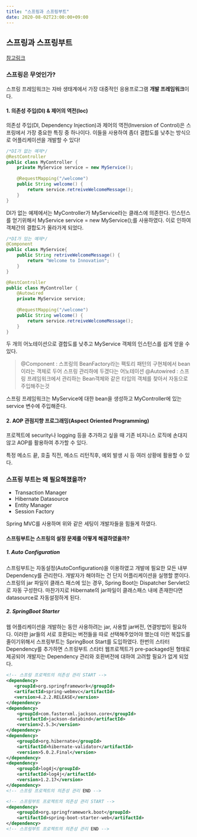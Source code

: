 ```yaml
---
title: "스프링과 스프링부트"
date: 2020-08-02T23:00:00+09:00
---
```


## 스프링과 스프링부트

[참고링크](https://sas-study.tistory.com/274)


### 스프링은 무엇인가?
스프링 프레임워크는 자바 생태계에서 가장 대중적인 응용프로그램 **개발 프레임워크**이다.

#### 1. 의존성 주입(DI) & 제어의 역전(Ioc)
의존성 주입(DI, Dependency Injection)과 제어의 역전(Inversion of Control)은 스프링에서 가장 중요한 특징 중 하나이다.
이들을 사용하여 좀더 결합도를 낮추는 방식으로 어플리케이션을 개발할 수 있다!

```Java
/*DI가 없는 예제*/
@RestController
public class MyController {
	private MyService service = new MyService();
	
	@RequestMapping("/welcome")
	public String welcome() {
		return service.retreiveWelcomeMessage();
	}
}
```
DI가 없는 예제에서는 MyController가 MyService라는 클래스에 의존한다.
인스턴스를 얻기위해서 MyService service = new MyService();를 사용하였다.
이로 인하여 객체간의 결합도가 올라가게 되었다.

```JAVA
/*DI가 있는 예제*/
@Component
public class MyService{
	public String retriveWelcomeMessage() {
		return "Welcome to Innovation";
	}
}

@RestController
public class MyController {
	@Autowired
	private MyService service;
	
	@RequestMapping("/welcome")
	public String welcome() {
		return service.retreiveWelcomeMessage();
	}
}
```
두 개의 어노테이션으로 결합도를 낮추고 MyService 객체의 인스턴스를 쉽게 얻을 수 있다.

> @Component : 스프링의 BeanFactory라는 팩토리 패턴의 구현체에서 bean이라는 객체로 두어 스프링 관리하에 두겠다는 어노테이션
> @Autowired : 스프링 프레임워크에서 관리하는 Bean객체와 같은 타입의 객체를 찾아서 자동으로 주입해주는것

스프링 프레임워크는 MyService에 대한 bean을 생성하고 MyController에 있는 service 변수에 주입해준다.

#### 2.  AOP 관점지향 프로그래밍(Aspect Oriented Programming)
프로젝트에 security나 logging 등을 추가하고 싶을 때 기존 비지니스 로직에 손대지 않고 AOP를 활용하여 추가할 수 있다.

특정 메소드 끝, 호출 직전, 메소드 리턴직후, 예외 발생 시 등 여러 상황에 활용할 수 있다.



### 스프링 부트는 왜 필요해졌을까?

* Transaction Manager
* Hibernate Datasource
* Entity Manager
* Session Factory

Spring MVC를 사용하며 위와 같은 세팅이 개발자들을 힘들게 하였다.


#### 스프링부트는 스프링의 설정 문제를 어떻게 해결하였을까?
##### 1. Auto Configuration
스프링부트는 자동설정(AutoConfiguration)을 이용하였고 개발에 필요한 모든 내부 Dependency를 관리한다.
개발자가 해야하는 건 단지 어플리케이션을 실행할 뿐이다.
스프링의 jar 파일이 클래스 패스에 있는 경우, Spring Boot는 Dispatcher Servlet으로 자동 구성한다.
마찬가지로 Hibernate의 jar파일이 클래스패스 내에 존재한다면 datasource로 자동설정하게 된다.

##### 2. SpringBoot Starter
웹 어플리케이션을 개발하는 동안 사용하려는 jar, 사용할 jar버전, 연결방법이 필요하다.
이러한 jar들의 서로 호환되는 버전들을 따로 선택해주었어야 했는데
이런 복잡도를 줄이기위해서 스프링부트는 SpringBoot Start를 도입하였다.
한번의 스타터 Dependency를 추가하면 스프링부트 스타터 웹프로젝트가 pre-packaged된 형태로 제공되어
개발자는 Dependency 관리와 호환버전에 대하여 고려할 필요가 없게 되었다.

```xml
<!-- 스프링 프로젝트의 의존성 관리 START -->
<dependency>
   <groupId>org.springframework</groupId>
   <artifactId>spring-webmvc</artifactId>
   <version>4.2.2.RELEASE</version>
</dependency>
<dependency>
    <groupId>com.fasterxml.jackson.core</groupId>
    <artifactId>jackson-databind</artifactId>
    <version>2.5.3</version>
</dependency>
<dependency>
    <groupId>org.hibernate</groupId>
    <artifactId>hibernate-validator</artifactId>
    <version>5.0.2.Final</version>
</dependency>
<dependency>
    <groupId>log4j</groupId>
    <artifactId>log4j</artifactId>
    <version>1.2.17</version>
</dependency>
<!-- 스프링 프로젝트의 의존성 관리 END -->

<!-- 스프링부트 프로젝트의 의존성 관리 START -->
<dependency>
    <groupId>org.springframework.boot</groupId>
    <artifactId>spring-boot-starter-web</artifactId>
</dependency>
<!-- 스프링부트 프로젝트의 의존성 관리 END -->
```

